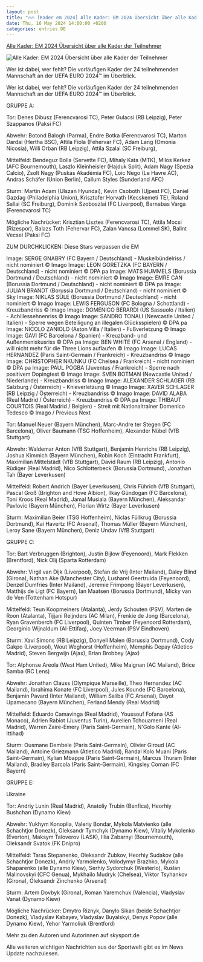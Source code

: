 ```yaml
---
layout: post
title: "🔥🔥 [Kader em 2024] Alle Kader: EM 2024 Übersicht über alle Kader der Teilnehmer"
date: Thu, 16 May 2024 14:00:00 +0200
categories: entries DE
---
```

[Alle Kader: EM 2024 Übersicht über alle Kader der Teilnehmer](https://sport.sky.de/fussball/artikel/alle-kader-em-2024-uebersicht-ueber-alle-kader-der-teilnehmer/13135902/33896)

![Alle Kader: EM 2024 Übersicht über alle Kader der Teilnehmer](https://e6.365dm.de/24/05/1600x900/skysport_de-euro-em-logo_6554030.jpg?20240514161727)

Wer ist dabei, wer fehlt? Die vorläufigen Kader der 24 teilnehmenden Mannschaft an der UEFA EURO 2024™ im Überblick.

Wer ist dabei, wer fehlt? Die vorläufigen Kader der 24 teilnehmenden Mannschaft an der UEFA EURO 2024™ im Überblick.

GRUPPE A:

Tor: Denes Dibusz (Ferencvarosi TC), Peter Gulacsi (RB Leipzig), Peter Szappanos (Paksi FC)

Abwehr: Botond Balogh (Parma), Endre Botka (Ferencvarosi TC), Marton Dardai (Hertha BSC), Attila Fiola (Fehervar FC), Adam Lang (Omonia Nicosia), Willi Orban (RB Leipzig), Attila Szalai (SC Freiburg),

Mittelfeld: Bendeguz Bolla (Servette FC), Mihaly Kata (MTK), Milos Kerkez (AFC Bournemouth), Laszlo Kleinheisler (Hajduk Split), Adam Nagy (Spezia Calcio), Zsolt Nagy (Puskás Akadémia FC), Loic Nego (Le Havre AC), Andras Schäfer (Union Berlin), Callum Styles (Sunderland AFC)

Sturm: Martin Adam (Ulszan Hyundai), Kevin Csoboth (Ujpest FC), Daniel Gazdag (Philadelphia Union), Krisztofer Horvath (Kecskemeti TE), Roland Sallai (SC Freiburg), Dominik Szoboszlai (FC Liverpool), Barnabas Varga (Ferencvarosi TC)

Mögliche Nachrücker: Krisztian Lisztes (Ferencvarosi TC), Attila Mocsi (Rizespor), Balazs Toth (Fehervar FC), Zalan Vancsa (Lommel SK), Balint Vecsei (Paksi FC)

ZUM DURCHKLICKEN: Diese Stars verpassen die EM

Image: SERGE GNABRY (FC Bayern / Deutschland) - Muskelbündelriss / nicht nominiert © Imago Image: LEON GORETZKA (FC BAYERN / Deutschland) - nicht nominiert © DPA pa Image: MATS HUMMELS (Borussia Dortmund / Deutschland) - nicht nominiert © Imago Image: EMRE CAN (Borussia Dortmund / Deutschland) - nicht nominiert © DPA pa Image: JULIAN BRANDT (Borussia Dortmund / Deutschland) - nicht nominiert © Sky Image: NIKLAS SÜLE (Borussia Dortmund / Deutschland) - nicht nominiert © Imago Image: LEWIS FERGUSON (FC Bologna / Schottland) - Kreuzbandriss © Imago Image: DOMENICO BERARDI (US Sassuolo / Italien) - Achillessehnenriss © Imago Image: SANDRO TONALI (Newcastle United / Italien) - Sperre wegen Beteiligung an illegalen Glücksspielen) © DPA pa Image: NICOLO ZANIOLO (Aston Villa / Italien) - Fußverletzung © Imago Image: GAVI (FC Barcelona / Spanien) - Kreuzband- und Außenmeniskusriss © DPA pa Image: BEN WHITE (FC Arsenal / England) - will nicht mehr für die Three Lions auflaufen © Imago Image: LUCAS HERNANDEZ (Paris Saint-Germain / Frankreich) - Kreuzbandriss © Imago Image: CHRISTOPHER NKUNKU (FC Chelsea / Frankreich) - nicht nominiert © DPA pa Image: PAUL POGBA (Juventus / Frankreich) - Sperre nach positivem Dopingtest © Imago Image: SVEN BOTMAN (Newcastle United / Niederlande) - Kreuzbandriss © Imago Image: ALEXANDER SCHLAGER (RB Salzburg / Österreich) - Knieverletzung © Imago Image: XAVER SCHLAGER (RB Leipzig / Österreich) - Kreuzbandriss © Imago Image: DAVID ALABA (Real Madrid / Österreich) - Kreuzbandriss © DPA pa Image: THIBAUT COURTOIS (Real Madrid / Belgien) - Streit mit Nationaltrainer Domenico Tedesco © Imago / Previous Next

Tor: Manuel Neuer (Bayern München), Marc-Andre ter Stegen (FC Barcelona), Oliver Baumann (TSG Hoffenheim), Alexander Nübel (VfB Stuttgart)

Abwehr: Waldemar Anton (VfB Stuttgart), Benjamin Henrichs (RB Leipzig), Joshua Kimmich (Bayern München), Robin Koch (Eintracht Frankfurt), Maximilian Mittelstädt (VfB Stuttgart), David Raum (RB Leipzig), Antonio Rüdiger (Real Madrid), Nico Schlotterbeck (Borussia Dortmund), Jonathan Tah (Bayer Leverkusen)

Mittelfeld: Robert Andrich (Bayer Leverkusen), Chris Führich (VfB Stuttgart), Pascal Groß (Brighton and Hove Albion), Ilkay Gündogan (FC Barcelona), Toni Kroos (Real Madrid), Jamal Musiala (Bayern München), Aleksandar Pavlovic (Bayern München), Florian Wirtz (Bayer Leverkusen)

Sturm: Maximilian Beier (TSG Hoffenheim), Niclas Füllkrug (Borussia Dortmund), Kai Havertz (FC Arsenal), Thomas Müller (Bayern München), Leroy Sane (Bayern München), Deniz Undav (VfB Stuttgart)

GRUPPE C:

Tor: Bart Verbruggen (Brighton), Justin Bijlow (Feyenoord), Mark Flekken (Brentford), Nick Olij (Sparta Rotterdam)

Abwehr: Virgil van Dijk (Liverpool), Stefan de Vrij (Inter Mailand), Daley Blind (Girona), Nathan Ake (Manchester City), Lusharel Geertruida (Feyenoord), Denzel Dumfries (Inter Mailand), Jeremie Frimpong (Bayer Leverkusen), Matthijs de Ligt (FC Bayern), Ian Maatsen (Borussia Dortmund), Micky van de Ven (Tottenham Hotspur)

Mittelfeld: Teun Koopmeiners (Atalanta), Jerdy Schouten (PSV), Marten de Roon (Atalanta), Tijjani Reijnders (AC Milan), Frenkie de Jong (Barcelona), Ryan Gravenberch (FC Liverpool), Quinten Timber (Feyenoord Rotterdam), Georginio Wijnaldum (Al-Ettifaq), Joey Veerman (PSV Eindhoven)

Sturm: Xavi Simons (RB Leipzig), Donyell Malen (Borussia Dortmund), Cody Gakpo (Liverpool), Wout Weghorst (Hoffenheim), Memphis Depay (Atletico Madrid), Steven Bergwijn (Ajax), Brian Brobbey (Ajax)

Tor: Alphonse Areola (West Ham United), Mike Maignan (AC Mailand), Brice Samba (RC Lens)

Abwehr: Jonathan Clauss (Olympique Marseille), Theo Hernandez (AC Mailand), Ibrahima Konate (FC Liverpool), Jules Kounde (FC Barcelona), Benjamin Pavard (Inter Mailand), William Saliba (FC Arsenal), Dayot Upamecano (Bayern München), Ferland Mendy (Real Madrid)

Mittelfeld: Eduardo Camavinga (Real Madrid), Youssouf Fofana (AS Monaco), Adrien Rabiot (Juventus Turin), Aurelien Tchouameni (Real Madrid), Warren Zaire-Emery (Paris Saint-Germain), N'Golo Kante (Al-Ittihad)

Sturm: Ousmane Dembele (Paris Saint-Germain), Olivier Giroud (AC Mailand), Antoine Griezmann (Atletico Madrid), Randal Kolo Muani (Paris Saint-Germain), Kylian Mbappe (Paris Saint-Germain), Marcus Thuram (Inter Mailand), Bradley Barcola (Paris Saint-Germain), Kingsley Coman (FC Bayern)

GRUPPE E:

Ukraine

Tor: Andriy Lunin (Real Madrid), Anatoliy Trubin (Benfica), Heorhiy Bushchan (Dynamo Kiew)

Abwehr: Yukhym Konoplia, Valeriy Bondar, Mykola Matvienko (alle Schachtjor Donezk), Oleksandr Tymchyk (Dynamo Kiew), Vitaliy Mykolenko (Everton), Maksym Taloverov (LASK), Illia Zabarnyi (Bournemouth), Oleksandr Svatok (FK Dnipro)

Mittelfeld: Taras Stepanenko, Oleksandr Zubkov, Heorhiy Sudakov (alle Schachtjor Donezk), Andriy Yarmolenko, Volodymyr Brazhko, Mykola Shaparenko (alle Dynamo Kiew), Serhiy Sydorchuk (Westerlo), Ruslan Malinovskyi (CFC Genua), Mykhailo Mudryk (Chelsea), Viktor Tsyhankov (Girona), Oleksandr Zinchenko (Arsenal)

Sturm: Artem Dovbyk (Girona), Roman Yaremchuk (Valencia), Vladyslav Vanat (Dynamo Kiew)

Mögliche Nachrücker: Dmytro Riznyk, Danylo Sikan (beide Schachtjor Donezk), Vladyslav Kabayev, Vladyslav Buyalskyi, Denys Popov (alle Dynamo Kiew), Yehor Yarmoliuk (Brentford)

Mehr zu den Autoren und Autorinnen auf skysport.de

Alle weiteren wichtigen Nachrichten aus der Sportwelt gibt es im News Update nachzulesen.

